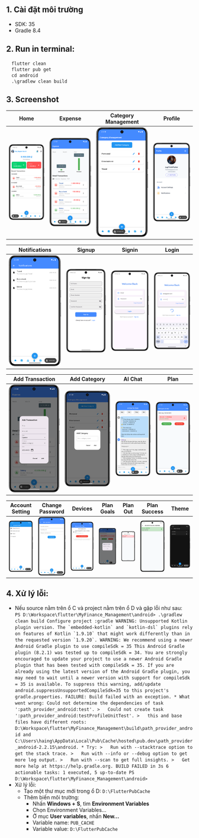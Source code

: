 ## 1. Cài đặt môi trường
- SDK: 35
- Gradle 8.4

## 2. Run in terminal: 
```
  flutter clean
  flutter pub get
  cd android
  .\gradlew clean build
  ```

## 3. Screenshot
| Home                                         | Expense                                   | Category Management                        | Profile                                  |
|----------------------------------------------|-------------------------------------------|--------------------------------------------|------------------------------------------|
| ![Home](assets/screenshot/hom.png)           | ![Expense](assets/screenshot/expens.png)  | ![Categories](assets/screenshot/categories.png) | ![Profile](assets/screenshot/profil.png) |

| Notifications                                | Signup                                    | Signin                                    | Login                                    |
|----------------------------------------------|-------------------------------------------|-------------------------------------------|------------------------------------------|
| ![Notifications](assets/screenshot/notifications.png) | ![Signup](assets/screenshot/signup.png)   | ![Signin](assets/screenshot/signin.png)    | ![Login](assets/screenshot/login.png)     |

| Add Transaction                              | Add Category                               | AI Chat                                    | Plan                                     |
|----------------------------------------------|-------------------------------------------|-------------------------------------------|------------------------------------------|
| ![Add Transaction](assets/screenshot/addtransaction.png) | ![Add Category](assets/screenshot/addcategory.png) | ![AI Chat](assets/screenshot/aichat.png)  | ![Plan](assets/screenshot/plan.png)      |

| Account Setting | Change Password | Devices | Plan Goals | Plan Out | Plan Success | Theme |
|-----------------|-----------------|---------|------------|----------|---------------|--------|
| ![Account Setting](assets/screenshot/account_setting.png) | ![Change Password](assets/screenshot/changepassword.png) | ![Devices](assets/screenshot/devices.png) | ![Plan Goals](assets/screenshot/plan_goals.png) | ![Plan Out](assets/screenshot/plan_out.png) | ![Plan Success](assets/screenshot/plan_success.png) | ![Theme](assets/screenshot/theme.png) |

## 4. Xử lý lỗi: 
- Nếu source nằm trên ổ C và project nằm trên ổ D và gặp lỗi như sau:``` 
    PS D:\Workspace\flutter\MyFinance_Management\android> .\gradlew clean build
    Configure project :gradle
    WARNING: Unsupported Kotlin plugin version.
    The `embedded-kotlin` and `kotlin-dsl` plugins rely on features of Kotlin `1.9.10` that might work differently than in the requested version `1.9.20`.
    WARNING: We recommend using a newer Android Gradle plugin to use compileSdk = 35
    This Android Gradle plugin (8.2.1) was tested up to compileSdk = 34.
    You are strongly encouraged to update your project to use a newer
    Android Gradle plugin that has been tested with compileSdk = 35.
    If you are already using the latest version of the Android Gradle plugin,
    you may need to wait until a newer version with support for compileSdk = 35 is available.
    To suppress this warning, add/update android.suppressUnsupportedCompileSdk=35 to this project's gradle.properties.
    FAILURE: Build failed with an exception.
        * What went wrong:
          Could not determine the dependencies of task ':path_provider_android:test'.
        >   Could not create task ':path_provider_android:testProfileUnitTest'.
        >   this and base files have different roots: D:\Workspace\flutter\MyFinance_Management\build\path_provider_android and C:\Users\haing\AppData\Local\Pub\Cache\hosted\pub.dev\path_provider_android-2.2.15\android.
        * Try:
        >   Run with --stacktrace option to get the stack trace.
        >   Run with --info or --debug option to get more log output.
        >   Run with --scan to get full insights.
        >   Get more help at https://help.gradle.org.
        BUILD FAILED in 3s
        6 actionable tasks: 1 executed, 5 up-to-date
        PS D:\Workspace\flutter\MyFinance_Management\android>```
- Xử lý lỗi:
  - Tạo một thư mục mới trong ổ D: ```D:\FlutterPubCache```
  - Thêm biến môi trường: 
    - Nhấn **Windows + S**, tìm **Environment Variables** 
    - Chọn Environment Variables... 
    - Ở mục **User variables**, nhấn **New...** 
    - Variable name: ```PUB_CACHE``` 
    - Variable value: ```D:\FlutterPubCache```
   


  
